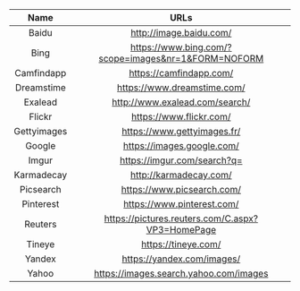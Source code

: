 | Name | URLs | 
|:---:|:---:|
| Baidu | http://image.baidu.com/ |
| Bing | https://www.bing.com/?scope=images&nr=1&FORM=NOFORM |
| Camfindapp | https://camfindapp.com/ |
| Dreamstime | https://www.dreamstime.com/ |
| Exalead | http://www.exalead.com/search/ |
| Flickr | https://www.flickr.com/ |
| Gettyimages | https://www.gettyimages.fr/ |
| Google | https://images.google.com/ |
| Imgur | https://imgur.com/search?q= |
| Karmadecay | http://karmadecay.com/ |
| Picsearch | https://www.picsearch.com/ |
| Pinterest | https://www.pinterest.com/ |
| Reuters | https://pictures.reuters.com/C.aspx?VP3=HomePage |
| Tineye | https://tineye.com/ |
| Yandex | https://yandex.com/images/ |
| Yahoo | https://images.search.yahoo.com/images |
